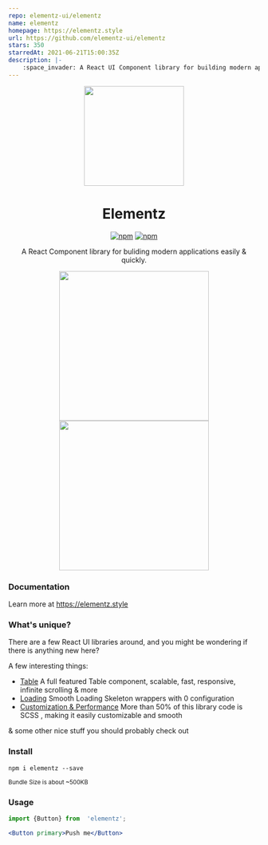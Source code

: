 ```yaml
---
repo: elementz-ui/elementz
name: elementz
homepage: https://elementz.style
url: https://github.com/elementz-ui/elementz
stars: 350
starredAt: 2021-06-21T15:00:35Z
description: |-
    :space_invader: A React UI Component library for building modern applications easily & quickly
---
```


<p align="center">
  <a href="https://elementz.style">
    <img width="200" src="https://elementz.style/elementz.png">
  </a>
</p>

<h1 align="center">Elementz</h1>
<div align="center">
  
[![npm](https://img.shields.io/npm/v/elementz)](https://www.npmjs.com/package/elementz)
[![npm](https://img.shields.io/npm/dw/lodash)](https://www.npmjs.com/package/elementz)

A React Component library for buliding modern applications easily & quickly.

<a href="https://elementz.style"><img src="https://elementz.style/showcase_small.png" height="300px" /><img src="https://elementz.style/showcase_white.png" height="300px" /></a>
</div>

### Documentation
Learn more at https://elementz.style

### What's unique?
There are a few React UI libraries around, and you might be wondering if there is anything new here?

A few interesting things:

-  [Table](#table) A full featured Table component, scalable, fast, responsive, infinite scrolling & more
-  [Loading](#loading) Smooth Loading Skeleton wrappers with 0 configuration
-  [Customization & Performance](#theme) More than 50% of this library code is SCSS , making it easily customizable and smooth

& some other nice stuff you should probably check out

### Install
`npm i elementz --save`

<small>Bundle Size is about ~500KB</small>

### Usage
```jsx
import {Button} from  'elementz';

<Button primary>Push me</Button>
```
